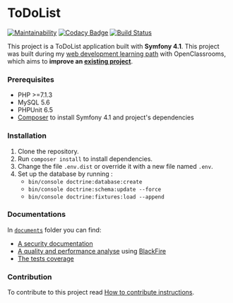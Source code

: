 ToDoList
========
[![Maintainability][1]][2]
[![Codacy Badge][3]][4]
[![Build Status][5]][6]

This project is a ToDoList application built with **Symfony 4.1**. This project was built during my [web development learning path][8] with OpenClassrooms, which aims to **improve an [existing project][9]**.

### Prerequisites
- PHP >=7.1.3
- MySQL 5.6
- PHPUnit 6.5
- [Composer][7] to install Symfony 4.1 and project's dependencies

### Installation
1. Clone the repository.
2. Run `composer install` to install dependencies.
3. Change the file `.env.dist` or override it with a new file named `.env`.
4. Set up the database by running :
    - `bin/console doctrine:database:create`  
    - `bin/console doctrine:schema:update --force`  
    - `bin/console doctrine:fixtures:load --append` 
    
### Documentations
In [`documents`][10] folder you can find:
- [A security documentation][11]
- [A quality and performance analyse][12] using [BlackFire][15]
- [The tests coverage][13]

### Contribution

To contribute to this project read [How to contribute instructions][14].


[1]: https://api.codeclimate.com/v1/badges/ecda728b944ae89446d7/maintainability
[2]: https://codeclimate.com/github/vlescot/TodoList/maintainability
[3]: https://api.codacy.com/project/badge/Grade/b0a3e5aa6c944c1c95dfaa18d0b5f1b4
[4]: https://www.codacy.com/app/vlescot/TodoList?utm_source=github.com&amp;utm_medium=referral&amp;utm_content=vlescot/TodoList&amp;utm_campaign=Badge_Grade
[5]: https://travis-ci.org/vlescot/TodoList.svg?branch=master
[6]: https://travis-ci.org/vlescot/TodoList
[7]: https://getcomposer.org/
[8]: https://openclassrooms.com/paths/developpeur-se-d-application-php-symfony
[9]: https://github.com/saro0h/projet8-TodoList
[10]: https://github.com/vlescot/TodoList/tree/master/documents/
[11]: https://github.com/vlescot/TodoList/tree/master/documents/Security.pdf
[12]: https://github.com/vlescot/TodoList/tree/master/documents/Quality%20Analyse.pdf
[13]: https://github.com/vlescot/TodoList/tree/master/documents/code-coverage.png/
[14]: https://github.com/vlescot/TodoList/blob/master/CONTRIBUTING.md
[15]: https://blackfire.io/
